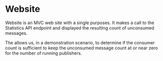 # Website

Website is an MVC web site with a single purposes.  It makes a call to the Statistics API endpoint and displayed the resulting count of unconsumed messages.

The allows us, in a demonstration scenario, to determine if the consumer count is sufficient to keep the unconsumed message count at or near zero for the number of running publishers.
